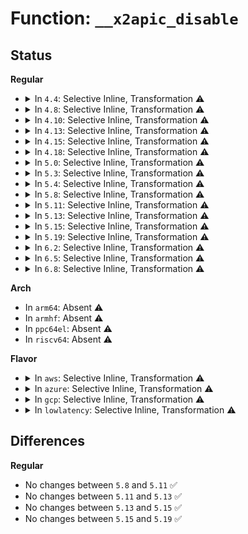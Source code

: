 # Function: <code>__x2apic_disable</code>

## Status
<b>Regular</b>
<ul>
<li>
<details>
<summary>In <code>4.4</code>: Selective Inline, Transformation ⚠️</summary>

**Collision:** Unique Static

**Inline:** Selective

**Transformation:** True

**Instances:**

```
In arch/x86/kernel/apic/apic.c (ffffffff810530c0)
Location: arch/x86/kernel/apic/apic.c:1434
Inline: True
Inline callers:
  - arch/x86/kernel/apic/apic.c:setup_nox2apic
  - arch/x86/kernel/apic/apic.c:x2apic_setup
  - arch/x86/kernel/apic/apic.c:enable_IR_x2apic
Direct callers:
  - arch/x86/kernel/apic/apic.c:setup_nox2apic
  - arch/x86/kernel/apic/apic.c:x2apic_setup
  - arch/x86/kernel/apic/apic.c:enable_IR_x2apic
```
**Symbols:**

```
ffffffff810530c0-ffffffff81053169: __x2apic_disable.part.5 (STB_LOCAL)
```
</details>
</li>
<li>
<details>
<summary>In <code>4.8</code>: Selective Inline, Transformation ⚠️</summary>

**Collision:** Unique Static

**Inline:** Selective

**Transformation:** True

**Instances:**

```
In arch/x86/kernel/apic/apic.c (ffffffff81f9a2c6)
Location: arch/x86/kernel/apic/apic.c:1470
Inline: True
Inline callers:
  - arch/x86/kernel/apic/apic.c:enable_IR_x2apic
  - arch/x86/kernel/apic/apic.c:x2apic_setup
  - arch/x86/kernel/apic/apic.c:setup_nox2apic
Direct callers:
  - arch/x86/kernel/apic/apic.c:enable_IR_x2apic
  - arch/x86/kernel/apic/apic.c:x2apic_setup
  - arch/x86/kernel/apic/apic.c:setup_nox2apic
```
**Symbols:**

```
ffffffff810532d0-ffffffff8105334d: __x2apic_disable.part.6 (STB_LOCAL)
```
</details>
</li>
<li>
<details>
<summary>In <code>4.10</code>: Selective Inline, Transformation ⚠️</summary>

**Collision:** Unique Static

**Inline:** Selective

**Transformation:** True

**Instances:**

```
In arch/x86/kernel/apic/apic.c (ffffffff81fd5797)
Location: arch/x86/kernel/apic/apic.c:1472
Inline: True
Inline callers:
  - arch/x86/kernel/apic/apic.c:enable_IR_x2apic
  - arch/x86/kernel/apic/apic.c:x2apic_setup
  - arch/x86/kernel/apic/apic.c:setup_nox2apic
Direct callers:
  - arch/x86/kernel/apic/apic.c:enable_IR_x2apic
  - arch/x86/kernel/apic/apic.c:x2apic_setup
  - arch/x86/kernel/apic/apic.c:setup_nox2apic
```
**Symbols:**

```
ffffffff81055fc0-ffffffff8105603d: __x2apic_disable.part.6 (STB_LOCAL)
```
</details>
</li>
<li>
<details>
<summary>In <code>4.13</code>: Selective Inline, Transformation ⚠️</summary>

**Collision:** Unique Static

**Inline:** Selective

**Transformation:** True

**Instances:**

```
In arch/x86/kernel/apic/apic.c (ffffffff820b64b2)
Location: arch/x86/kernel/apic/apic.c:1555
Inline: True
Inline callers:
  - arch/x86/kernel/apic/apic.c:enable_IR_x2apic
  - arch/x86/kernel/apic/apic.c:x2apic_setup
  - arch/x86/kernel/apic/apic.c:setup_nox2apic
Direct callers:
  - arch/x86/kernel/apic/apic.c:enable_IR_x2apic
  - arch/x86/kernel/apic/apic.c:x2apic_setup
  - arch/x86/kernel/apic/apic.c:setup_nox2apic
```
**Symbols:**

```
ffffffff810558f0-ffffffff8105596d: __x2apic_disable.part.5 (STB_LOCAL)
```
</details>
</li>
<li>
<details>
<summary>In <code>4.15</code>: Selective Inline, Transformation ⚠️</summary>

**Collision:** Unique Static

**Inline:** Selective

**Transformation:** True

**Instances:**

```
In arch/x86/kernel/apic/apic.c (ffffffff826bccbe)
Location: arch/x86/kernel/apic/apic.c:1640
Inline: True
Inline callers:
  - arch/x86/kernel/apic/apic.c:enable_IR_x2apic
  - arch/x86/kernel/apic/apic.c:x2apic_setup
  - arch/x86/kernel/apic/apic.c:setup_nox2apic
Direct callers:
  - arch/x86/kernel/apic/apic.c:enable_IR_x2apic
  - arch/x86/kernel/apic/apic.c:x2apic_setup
  - arch/x86/kernel/apic/apic.c:setup_nox2apic
```
**Symbols:**

```
ffffffff81059810-ffffffff8105988d: __x2apic_disable.part.4 (STB_LOCAL)
```
</details>
</li>
<li>
<details>
<summary>In <code>4.18</code>: Selective Inline, Transformation ⚠️</summary>

**Collision:** Unique Static

**Inline:** Selective

**Transformation:** True

**Instances:**

```
In arch/x86/kernel/apic/apic.c (ffffffff826e6a7a)
Location: arch/x86/kernel/apic/apic.c:1653
Inline: True
Inline callers:
  - arch/x86/kernel/apic/apic.c:enable_IR_x2apic
  - arch/x86/kernel/apic/apic.c:x2apic_setup
  - arch/x86/kernel/apic/apic.c:setup_nox2apic
Direct callers:
  - arch/x86/kernel/apic/apic.c:enable_IR_x2apic
  - arch/x86/kernel/apic/apic.c:x2apic_setup
  - arch/x86/kernel/apic/apic.c:setup_nox2apic
```
**Symbols:**

```
ffffffff8105cab0-ffffffff8105cb23: __x2apic_disable.part.9 (STB_LOCAL)
ffffffff8105db0a-ffffffff8105db22: __x2apic_disable.part.9.cold.24 (STB_LOCAL)
```
</details>
</li>
<li>
<details>
<summary>In <code>5.0</code>: Selective Inline, Transformation ⚠️</summary>

**Collision:** Unique Static

**Inline:** Selective

**Transformation:** True

**Instances:**

```
In arch/x86/kernel/apic/apic.c (ffffffff8289d5c3)
Location: arch/x86/kernel/apic/apic.c:1659
Inline: True
Inline callers:
  - arch/x86/kernel/apic/apic.c:enable_IR_x2apic
  - arch/x86/kernel/apic/apic.c:x2apic_setup
  - arch/x86/kernel/apic/apic.c:setup_nox2apic
Direct callers:
  - arch/x86/kernel/apic/apic.c:enable_IR_x2apic
  - arch/x86/kernel/apic/apic.c:x2apic_setup
  - arch/x86/kernel/apic/apic.c:setup_nox2apic
```
**Symbols:**

```
ffffffff81062740-ffffffff810627b3: __x2apic_disable.part.10 (STB_LOCAL)
ffffffff8106379b-ffffffff810637b3: __x2apic_disable.part.10.cold.25 (STB_LOCAL)
```
</details>
</li>
<li>
<details>
<summary>In <code>5.3</code>: Selective Inline, Transformation ⚠️</summary>

**Collision:** Unique Static

**Inline:** Selective

**Transformation:** True

**Instances:**

```
In arch/x86/kernel/apic/apic.c (ffffffff828b5672)
Location: arch/x86/kernel/apic/apic.c:1737
Inline: True
Inline callers:
  - arch/x86/kernel/apic/apic.c:enable_IR_x2apic
  - arch/x86/kernel/apic/apic.c:x2apic_setup
  - arch/x86/kernel/apic/apic.c:setup_nox2apic
Direct callers:
  - arch/x86/kernel/apic/apic.c:enable_IR_x2apic
  - arch/x86/kernel/apic/apic.c:x2apic_setup
  - arch/x86/kernel/apic/apic.c:setup_nox2apic
```
**Symbols:**

```
ffffffff81065dd0-ffffffff81065e43: __x2apic_disable.part.0 (STB_LOCAL)
ffffffff81066e58-ffffffff81066e70: __x2apic_disable.part.0.cold (STB_LOCAL)
```
</details>
</li>
<li>
<details>
<summary>In <code>5.4</code>: Selective Inline, Transformation ⚠️</summary>

**Collision:** Unique Static

**Inline:** Selective

**Transformation:** True

**Instances:**

```
In arch/x86/kernel/apic/apic.c (ffffffff828b8adc)
Location: arch/x86/kernel/apic/apic.c:1794
Inline: True
Inline callers:
  - arch/x86/kernel/apic/apic.c:enable_IR_x2apic
  - arch/x86/kernel/apic/apic.c:x2apic_setup
  - arch/x86/kernel/apic/apic.c:setup_nox2apic
Direct callers:
  - arch/x86/kernel/apic/apic.c:enable_IR_x2apic
  - arch/x86/kernel/apic/apic.c:x2apic_setup
  - arch/x86/kernel/apic/apic.c:setup_nox2apic
```
**Symbols:**

```
ffffffff81066400-ffffffff81066473: __x2apic_disable.part.0 (STB_LOCAL)
ffffffff810674cd-ffffffff810674e5: __x2apic_disable.part.0.cold (STB_LOCAL)
```
</details>
</li>
<li>
<details>
<summary>In <code>5.8</code>: Selective Inline, Transformation ⚠️</summary>

```c
void __x2apic_disable();
```

**Collision:** Unique Static

**Inline:** Selective

**Transformation:** True

**Instances:**

```
In arch/x86/kernel/apic/apic.c (ffffffff8106db02)
Location: arch/x86/kernel/apic/apic.c:1746
Inline: True
Inline callers:
  - arch/x86/kernel/apic/apic.c:x2apic_setup
Direct callers:
  - arch/x86/kernel/apic/apic.c:enable_IR_x2apic
  - arch/x86/kernel/apic/apic.c:x2apic_setup
  - arch/x86/kernel/apic/apic.c:setup_nox2apic
```
**Symbols:**

```
ffffffff8106cd80-ffffffff8106cdf3: __x2apic_disable.part.0 (STB_LOCAL)
ffffffff8106e19a-ffffffff8106e1b2: __x2apic_disable.part.0.cold (STB_LOCAL)
ffffffff8106ce00-ffffffff8106ce1d: __x2apic_disable (STB_LOCAL)
```
</details>
</li>
<li>
<details>
<summary>In <code>5.11</code>: Selective Inline, Transformation ⚠️</summary>

```c
void __x2apic_disable();
```

**Collision:** Unique Static

**Inline:** Selective

**Transformation:** True

**Instances:**

```
In arch/x86/kernel/apic/apic.c (ffffffff8106f282)
Location: arch/x86/kernel/apic/apic.c:1758
Inline: True
Inline callers:
  - arch/x86/kernel/apic/apic.c:x2apic_setup
Direct callers:
  - arch/x86/kernel/apic/apic.c:enable_IR_x2apic
  - arch/x86/kernel/apic/apic.c:x2apic_setup
  - arch/x86/kernel/apic/apic.c:setup_nox2apic
```
**Symbols:**

```
ffffffff8106e520-ffffffff8106e593: __x2apic_disable.part.0 (STB_LOCAL)
ffffffff81bd6ef4-ffffffff81bd6f0c: __x2apic_disable.part.0.cold (STB_LOCAL)
ffffffff8106e5a0-ffffffff8106e5bd: __x2apic_disable (STB_LOCAL)
```
</details>
</li>
<li>
<details>
<summary>In <code>5.13</code>: Selective Inline, Transformation ⚠️</summary>

```c
void __x2apic_disable();
```

**Collision:** Unique Static

**Inline:** Selective

**Transformation:** True

**Instances:**

```
In arch/x86/kernel/apic/apic.c (ffffffff8106fdb2)
Location: arch/x86/kernel/apic/apic.c:1759
Inline: True
Inline callers:
  - arch/x86/kernel/apic/apic.c:x2apic_setup
Direct callers:
  - arch/x86/kernel/apic/apic.c:enable_IR_x2apic
  - arch/x86/kernel/apic/apic.c:x2apic_setup
  - arch/x86/kernel/apic/apic.c:setup_nox2apic
```
**Symbols:**

```
ffffffff8106f010-ffffffff8106f083: __x2apic_disable.part.0 (STB_LOCAL)
ffffffff81bc90ae-ffffffff81bc90c6: __x2apic_disable.part.0.cold (STB_LOCAL)
ffffffff8106f090-ffffffff8106f0ad: __x2apic_disable (STB_LOCAL)
```
</details>
</li>
<li>
<details>
<summary>In <code>5.15</code>: Selective Inline, Transformation ⚠️</summary>

```c
void __x2apic_disable();
```

**Collision:** Unique Static

**Inline:** Selective

**Transformation:** True

**Instances:**

```
In arch/x86/kernel/apic/apic.c (ffffffff8107b7e2)
Location: arch/x86/kernel/apic/apic.c:1756
Inline: True
Inline callers:
  - arch/x86/kernel/apic/apic.c:x2apic_setup
Direct callers:
  - arch/x86/kernel/apic/apic.c:enable_IR_x2apic
  - arch/x86/kernel/apic/apic.c:x2apic_setup
  - arch/x86/kernel/apic/apic.c:setup_nox2apic
```
**Symbols:**

```
ffffffff8107aa10-ffffffff8107aa8f: __x2apic_disable.part.0 (STB_LOCAL)
ffffffff81c9db1c-ffffffff81c9db48: __x2apic_disable.part.0.cold (STB_LOCAL)
ffffffff8107aa90-ffffffff8107aaad: __x2apic_disable (STB_LOCAL)
```
</details>
</li>
<li>
<details>
<summary>In <code>5.19</code>: Selective Inline, Transformation ⚠️</summary>

```c
void __x2apic_disable();
```

**Collision:** Unique Static

**Inline:** Selective

**Transformation:** True

**Instances:**

```
In arch/x86/kernel/apic/apic.c (ffffffff8108a982)
Location: arch/x86/kernel/apic/apic.c:1764
Inline: True
Inline callers:
  - arch/x86/kernel/apic/apic.c:x2apic_setup
Direct callers:
  - arch/x86/kernel/apic/apic.c:enable_IR_x2apic
  - arch/x86/kernel/apic/apic.c:x2apic_setup
  - arch/x86/kernel/apic/apic.c:setup_nox2apic
```
**Symbols:**

```
ffffffff81089a60-ffffffff81089b10: __x2apic_disable.part.0 (STB_LOCAL)
ffffffff81e4cfa3-ffffffff81e4cfcf: __x2apic_disable.part.0.cold (STB_LOCAL)
ffffffff81089b10-ffffffff81089b39: __x2apic_disable (STB_LOCAL)
```
</details>
</li>
<li>
<details>
<summary>In <code>6.2</code>: Selective Inline, Transformation ⚠️</summary>

**Collision:** Unique Static

**Inline:** Selective

**Transformation:** True

**Instances:**

```
In arch/x86/kernel/apic/apic.c (ffffffff83e8d93f)
Location: arch/x86/kernel/apic/apic.c:1775
Inline: True
Inline callers:
  - arch/x86/kernel/apic/apic.c:enable_IR_x2apic
  - arch/x86/kernel/apic/apic.c:x2apic_setup
  - arch/x86/kernel/apic/apic.c:setup_nox2apic
Direct callers:
  - arch/x86/kernel/apic/apic.c:enable_IR_x2apic
  - arch/x86/kernel/apic/apic.c:x2apic_setup
  - arch/x86/kernel/apic/apic.c:setup_nox2apic
```
**Symbols:**

```
ffffffff8109d970-ffffffff8109da10: __x2apic_disable.part.0 (STB_LOCAL)
ffffffff82053c41-ffffffff82053c55: __x2apic_disable.part.0.cold (STB_LOCAL)
```
</details>
</li>
<li>
<details>
<summary>In <code>6.5</code>: Selective Inline, Transformation ⚠️</summary>

**Collision:** Unique Static

**Inline:** Selective

**Transformation:** True

**Instances:**

```
In arch/x86/kernel/apic/apic.c (ffffffff836b11df)
Location: arch/x86/kernel/apic/apic.c:1777
Inline: True
Inline callers:
  - arch/x86/kernel/apic/apic.c:enable_IR_x2apic
  - arch/x86/kernel/apic/apic.c:x2apic_setup
  - arch/x86/kernel/apic/apic.c:setup_nox2apic
Direct callers:
  - arch/x86/kernel/apic/apic.c:enable_IR_x2apic
  - arch/x86/kernel/apic/apic.c:x2apic_setup
  - arch/x86/kernel/apic/apic.c:setup_nox2apic
```
**Symbols:**

```
ffffffff810a0950-ffffffff810a09f0: __x2apic_disable.part.0 (STB_LOCAL)
ffffffff820d2257-ffffffff820d226b: __x2apic_disable.part.0.cold (STB_LOCAL)
```
</details>
</li>
<li>
<details>
<summary>In <code>6.8</code>: Selective Inline, Transformation ⚠️</summary>

**Collision:** Unique Static

**Inline:** Selective

**Transformation:** True

**Instances:**

```
In arch/x86/kernel/apic/apic.c (ffffffff838e17b2)
Location: arch/x86/kernel/apic/apic.c:1738
Inline: True
Inline callers:
  - arch/x86/kernel/apic/apic.c:enable_IR_x2apic
  - arch/x86/kernel/apic/apic.c:x2apic_setup
  - arch/x86/kernel/apic/apic.c:setup_nox2apic
Direct callers:
  - arch/x86/kernel/apic/apic.c:enable_IR_x2apic
  - arch/x86/kernel/apic/apic.c:x2apic_setup
  - arch/x86/kernel/apic/apic.c:setup_nox2apic
```
**Symbols:**

```
ffffffff810a81f0-ffffffff810a8290: __x2apic_disable.part.0 (STB_LOCAL)
ffffffff821acee3-ffffffff821acef7: __x2apic_disable.part.0.cold (STB_LOCAL)
```
</details>
</li>
</ul>
<b>Arch</b>
<ul>
<li>
In <code>arm64</code>: Absent ⚠️
</li>
<li>
In <code>armhf</code>: Absent ⚠️
</li>
<li>
In <code>ppc64el</code>: Absent ⚠️
</li>
<li>
In <code>riscv64</code>: Absent ⚠️
</li>
</ul>
<b>Flavor</b>
<ul>
<li>
<details>
<summary>In <code>aws</code>: Selective Inline, Transformation ⚠️</summary>

**Collision:** Unique Static

**Inline:** Selective

**Transformation:** True

**Instances:**

```
In arch/x86/kernel/apic/apic.c (ffffffff828a6ae3)
Location: arch/x86/kernel/apic/apic.c:1794
Inline: True
Inline callers:
  - arch/x86/kernel/apic/apic.c:enable_IR_x2apic
  - arch/x86/kernel/apic/apic.c:x2apic_setup
  - arch/x86/kernel/apic/apic.c:setup_nox2apic
Direct callers:
  - arch/x86/kernel/apic/apic.c:enable_IR_x2apic
  - arch/x86/kernel/apic/apic.c:x2apic_setup
  - arch/x86/kernel/apic/apic.c:setup_nox2apic
```
**Symbols:**

```
ffffffff81065ef0-ffffffff81065f63: __x2apic_disable.part.0 (STB_LOCAL)
ffffffff81066fbd-ffffffff81066fd5: __x2apic_disable.part.0.cold (STB_LOCAL)
```
</details>
</li>
<li>
<details>
<summary>In <code>azure</code>: Selective Inline, Transformation ⚠️</summary>

**Collision:** Unique Static

**Inline:** Selective

**Transformation:** True

**Instances:**

```
In arch/x86/kernel/apic/apic.c (ffffffff8289ebf2)
Location: arch/x86/kernel/apic/apic.c:1794
Inline: True
Inline callers:
  - arch/x86/kernel/apic/apic.c:enable_IR_x2apic
  - arch/x86/kernel/apic/apic.c:x2apic_setup
  - arch/x86/kernel/apic/apic.c:setup_nox2apic
Direct callers:
  - arch/x86/kernel/apic/apic.c:enable_IR_x2apic
  - arch/x86/kernel/apic/apic.c:x2apic_setup
  - arch/x86/kernel/apic/apic.c:setup_nox2apic
```
**Symbols:**

```
ffffffff810562b0-ffffffff81056350: __x2apic_disable.part.0 (STB_LOCAL)
ffffffff8105737a-ffffffff81057392: __x2apic_disable.part.0.cold (STB_LOCAL)
```
</details>
</li>
<li>
<details>
<summary>In <code>gcp</code>: Selective Inline, Transformation ⚠️</summary>

**Collision:** Unique Static

**Inline:** Selective

**Transformation:** True

**Instances:**

```
In arch/x86/kernel/apic/apic.c (ffffffff828b99f3)
Location: arch/x86/kernel/apic/apic.c:1794
Inline: True
Inline callers:
  - arch/x86/kernel/apic/apic.c:enable_IR_x2apic
  - arch/x86/kernel/apic/apic.c:x2apic_setup
  - arch/x86/kernel/apic/apic.c:setup_nox2apic
Direct callers:
  - arch/x86/kernel/apic/apic.c:enable_IR_x2apic
  - arch/x86/kernel/apic/apic.c:x2apic_setup
  - arch/x86/kernel/apic/apic.c:setup_nox2apic
```
**Symbols:**

```
ffffffff810663a0-ffffffff81066413: __x2apic_disable.part.0 (STB_LOCAL)
ffffffff8106746d-ffffffff81067485: __x2apic_disable.part.0.cold (STB_LOCAL)
```
</details>
</li>
<li>
<details>
<summary>In <code>lowlatency</code>: Selective Inline, Transformation ⚠️</summary>

**Collision:** Unique Static

**Inline:** Selective

**Transformation:** True

**Instances:**

```
In arch/x86/kernel/apic/apic.c (ffffffff828b9af4)
Location: arch/x86/kernel/apic/apic.c:1794
Inline: True
Inline callers:
  - arch/x86/kernel/apic/apic.c:enable_IR_x2apic
  - arch/x86/kernel/apic/apic.c:x2apic_setup
  - arch/x86/kernel/apic/apic.c:setup_nox2apic
Direct callers:
  - arch/x86/kernel/apic/apic.c:enable_IR_x2apic
  - arch/x86/kernel/apic/apic.c:x2apic_setup
  - arch/x86/kernel/apic/apic.c:setup_nox2apic
```
**Symbols:**

```
ffffffff81067980-ffffffff810679f3: __x2apic_disable.part.0 (STB_LOCAL)
ffffffff81068a4d-ffffffff81068a65: __x2apic_disable.part.0.cold (STB_LOCAL)
```
</details>
</li>
</ul>

## Differences
<b>Regular</b>
<ul>
<li>
No changes between <code>5.8</code> and <code>5.11</code> ✅
</li>
<li>
No changes between <code>5.11</code> and <code>5.13</code> ✅
</li>
<li>
No changes between <code>5.13</code> and <code>5.15</code> ✅
</li>
<li>
No changes between <code>5.15</code> and <code>5.19</code> ✅
</li>
</ul>
